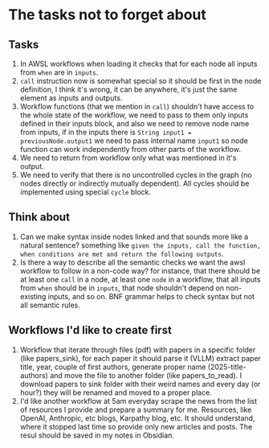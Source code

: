 # The tasks not to forget about

## Tasks

1. In AWSL workflows when loading it checks that for each node all inputs from `when` are in `inputs`.
2. `call` instruction now is somewhat special so it should be first in the node definition, I think it's wrong, it can be anywhere, it's just the same element as inputs and outputs.
3. Workflow functions (that we mention in `call`) shouldn't have access to the whole state of the workflow, we need to pass to them only inputs defined in their inputs block, and also we need to remove node name from inputs, if in the inputs there is `String input1 = previousNode.output1` we need to pass internal name `input1` so node function can work independently from other parts of the workflow.
4. We need to return from workflow only what was mentioned in it's output.
5. We need to verify that there is no uncontrolled cycles in the graph (no nodes directly or indirectly mutually dependent). All cycles should be implemented using special `cycle` block.

## Think about

1. Can we make syntax inside nodes linked and that sounds more like a natural sentence? something like `given the inputs, call the function, when conditions are met and return the following outputs`.
2. Is there a way to describe all the semantic checks we want the awsl workflow to follow in a non-code way? for instance, that there should be at least one `call` in a node, at least one `node` in a workflow, that all inputs from `when` should be in `inputs`, that node shouldn't depend on non-existing inputs, and so on. BNF grammar helps to check syntax but not all semantic rules.

## Workflows I'd like to create first

1. Workflow that iterate through files (pdf) with papers in a specific folder (like papers_sink), for each paper it should parse it (VLLM) extract paper title, year, couple of first authors, generate proper name (2025-title-authors) and move the file to another folder (like papers_to_read). I download papers to sink folder with their weird names and every day (or hour?) they will be renamed and moved to a proper place.
2. I'd like another workflow at 5am everyday scrape the news from the list of resources I provide and prepare a summary for me. Resources, like OpenAI, Anthropic, etc blogs, Karpathy blog, etc. It should understand, where it stopped last time so provide only new articles and posts. The resul should be saved in my notes in Obsidian.
